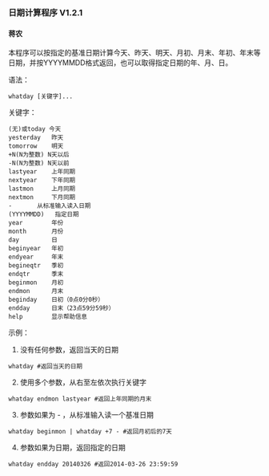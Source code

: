 ### 日期计算程序 V1.2.1 
#### 蒋农 

本程序可以按指定的基准日期计算今天、昨天、明天、月初、月末、年初、年末等日期，并按YYYYMMDD格式返回，也可以取得指定日期的年、月、日。

语法：
```
whatday [关键字]...
```

关键字：
```
(无)或today 今天
yesterday   昨天
tomorrow    明天
+N(N为整数) N天以后
-N(N为整数) N天以前
lastyear    上年同期
nextyear    下年同期
lastmon     上月同期
nextmon     下月同期
-	    从标准输入读入日期
(YYYYMMDD)   指定日期
year        年份
month       月份
day         日
beginyear   年初
endyear     年末
begineqtr   季初
endqtr      季末
beginmon    月初
endmon      月末
beginday    日初（0点0分0秒）
endday      日末（23点59分59秒）
help        显示帮助信息
```

示例：
1. 没有任何参数，返回当天的日期
```
whatday #返回当天的日期
```
2. 使用多个参数，从右至左依次执行关键字
```
whatday endmon lastyear #返回上年同期的月末
```
3. 参数如果为 - ，从标准输入读一个基准日期
```
whatday beginmon | whatday +7 - #返回月初后的7天
```
4. 参数如果为日期，返回指定的日期
```
whatday endday 20140326 #返回2014-03-26 23:59:59
```
